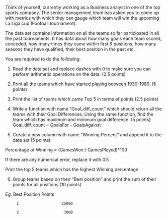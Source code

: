 Think of yourself, currently working as a Business analyst in one of the top sports company. The senior management team has asked you to come up with metrics with which they can gauge which team will win the upcoming La Liga cup (Football tournament).

The data set contains information on all the teams so far participated in all the past tournaments. It has data about how many goals each team scored, conceded, how many times they came within first 6 positions, how many seasons they have qualified, their best position in the past etc.

 

You are required to do the following:

1. Read the data set and replace dashes with 0 to make sure you can perform arithmetic operations on the data. (2.5 points)
2. Print all the teams which have started playing between 1930-1980. (5 points)
3. Print the list of teams which came Top 5 in terms of points (2.5 points)
4. Write a function with name “Goal_diff_count” which should return all the teams with their Goal Differences. Using the same function, find the team which has maximum and minimum goal difference. (5 points)
Goal_diff_count = GoalsFor - GoalsAgainst

5. Create a new column with name “Winning Percent” and append it to the data set (5 points)

Percentage of Winning = (GamesWon / GamesPlayed)*100

If there are any numerical error, replace it with 0%

Print the top 5 teams which has the highest Winning percentage

6. Group teams based on their “Best position” and print the sum of their points for all positions (10 points)

Eg: Best Position     Points

         1                   25000

         2                    7000

